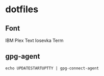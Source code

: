 # dotfiles

## Font
IBM Plex Text
Iosevka Term

## gpg-agent
```
echo UPDATESTARTUPTTY | gpg-connect-agent
```
